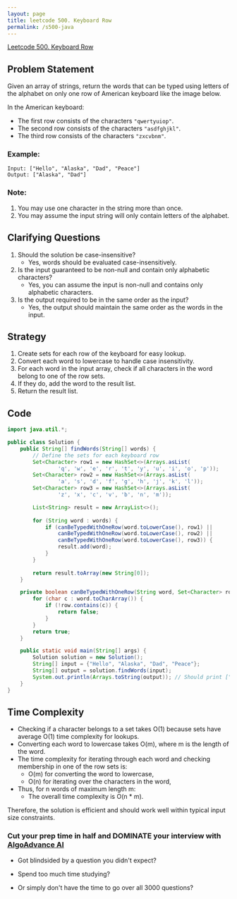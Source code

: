 ```yaml
---
layout: page
title: leetcode 500. Keyboard Row
permalink: /s500-java
---
```

[Leetcode 500. Keyboard Row](https://algoadvance.github.io/algoadvance/l500)
## Problem Statement

Given an array of strings, return the words that can be typed using letters of the alphabet on only one row of American keyboard like the image below.

In the American keyboard:
- The first row consists of the characters `"qwertyuiop"`.
- The second row consists of the characters `"asdfghjkl"`.
- The third row consists of the characters `"zxcvbnm"`.

### Example:
```text
Input: ["Hello", "Alaska", "Dad", "Peace"]
Output: ["Alaska", "Dad"]
```

### Note:
1. You may use one character in the string more than once.
2. You may assume the input string will only contain letters of the alphabet.

## Clarifying Questions
1. Should the solution be case-insensitive?
   - Yes, words should be evaluated case-insensitively.
2. Is the input guaranteed to be non-null and contain only alphabetic characters?
   - Yes, you can assume the input is non-null and contains only alphabetic characters.
3. Is the output required to be in the same order as the input?
   - Yes, the output should maintain the same order as the words in the input.

## Strategy
1. Create sets for each row of the keyboard for easy lookup.
2. Convert each word to lowercase to handle case insensitivity.
3. For each word in the input array, check if all characters in the word belong to one of the row sets.
4. If they do, add the word to the result list.
5. Return the result list.

## Code
```java
import java.util.*;

public class Solution {
    public String[] findWords(String[] words) {
        // Define the sets for each keyboard row
        Set<Character> row1 = new HashSet<>(Arrays.asList(
                'q', 'w', 'e', 'r', 't', 'y', 'u', 'i', 'o', 'p'));
        Set<Character> row2 = new HashSet<>(Arrays.asList(
                'a', 's', 'd', 'f', 'g', 'h', 'j', 'k', 'l'));
        Set<Character> row3 = new HashSet<>(Arrays.asList(
                'z', 'x', 'c', 'v', 'b', 'n', 'm'));

        List<String> result = new ArrayList<>();
        
        for (String word : words) {
            if (canBeTypedWithOneRow(word.toLowerCase(), row1) || 
                canBeTypedWithOneRow(word.toLowerCase(), row2) || 
                canBeTypedWithOneRow(word.toLowerCase(), row3)) {
                result.add(word);
            }
        }
        
        return result.toArray(new String[0]);
    }

    private boolean canBeTypedWithOneRow(String word, Set<Character> row) {
        for (char c : word.toCharArray()) {
            if (!row.contains(c)) {
                return false;
            }
        }
        return true;
    }

    public static void main(String[] args) {
        Solution solution = new Solution();
        String[] input = {"Hello", "Alaska", "Dad", "Peace"};
        String[] output = solution.findWords(input);
        System.out.println(Arrays.toString(output)); // Should print ["Alaska", "Dad"]
    }
}
```

## Time Complexity
- Checking if a character belongs to a set takes O(1) because sets have average O(1) time complexity for lookups.
- Converting each word to lowercase takes O(m), where m is the length of the word.
- The time complexity for iterating through each word and checking membership in one of the row sets is:
  - O(m) for converting the word to lowercase,
  - O(n) for iterating over the characters in the word,
- Thus, for n words of maximum length m:
  - The overall time complexity is O(n * m).

Therefore, the solution is efficient and should work well within typical input size constraints.


### Cut your prep time in half and DOMINATE your interview with [AlgoAdvance AI](https://algoAdvance.com)

- Got blindsided by a question you didn't expect?

- Spend too much time studying?

- Or simply don't have the time to go over all 3000 questions?

